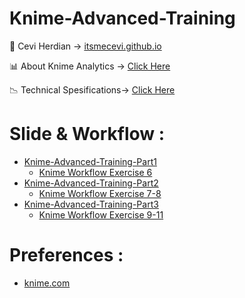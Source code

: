 # Knime-Advanced-Training

<span>&#129311;</span> Cevi Herdian -> [itsmecevi.github.io](https://itsmecevi.github.io/) 

<span>&#128202;</span> About Knime Analytics -> [Click Here](https://www.knime.com/about)

<span>&#128201;</span> Technical Spesifications-> [Click Here](https://www.knime.com/software-overview)

# Slide & Workflow : 

* [Knime-Advanced-Training-Part1](https://docs.google.com/presentation/d/16yz0K1gV7uE81Pn0ob9CFG1v7Ej745YPf7AIvxHftCk/edit?usp=sharing)
   * [Knime Workflow Exercise 6](https://github.com/itsmecevi/Knime-Exercise6/blob/master/Exercise6.knar)
* [Knime-Advanced-Training-Part2](https://docs.google.com/presentation/d/1YjtE_ZVwioH4uwLFvW0f56Xc23SYegZBsWONQ8yecFo/edit?usp=sharing)
   * [Knime Workflow Exercise 7-8](https://github.com/itsmecevi/Knime-Exercises7-8/blob/master/Exercises7-8.knar)
* [Knime-Advanced-Training-Part3](https://docs.google.com/presentation/d/1WBSxacrbtm9DUpDopsK0u9na6c17kQnKFiTaraKf8Ps/edit?usp=sharing)
   * [Knime Workflow Exercise 9-11](https://github.com/itsmecevi/Knime-Exercises9-11/blob/master/Exercises9-11.knar)

# Preferences :

* [knime.com](https://www.knime.com/)
